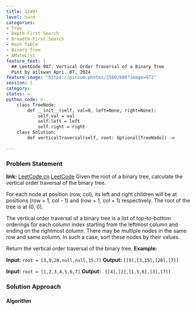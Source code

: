 ```yaml
---
title: 1249*
level: hard
categories:
- Tree
- Depth-First Search
- Breadth-First Search
- Hash Table
- Binary Tree
- AMateList
feature_text: |
  ## LeetCode 987. Vertical Order Traversal of a Binary Tree
  Post by ailswan Apri. 07, 2024
feature_image: "https://picsum.photos/2560/600?image=872"
session: 1
category:
status: ★
python_code: >
    class TreeNode:
        def __init__(self, val=0, left=None, right=None):
            self.val = val
            self.left = left
            self.right = right
    class Solution:
        def verticalTraversal(self, root: Optional[TreeNode]) ->  

---
```


### Problem Statement
**link:**
[LeetCode.cn](https://leetcode.cn/problems/vertical-order-traversal-of-a-binary-tree/)
[LeetCode](https://leetcode.com/vertical-order-traversal-of-a-binary-tree/)
Given the root of a binary tree, calculate the vertical order traversal of the binary tree.

For each node at position (row, col), its left and right children will be at positions (row + 1, col - 1) and (row + 1, col + 1) respectively. The root of the tree is at (0, 0).

The vertical order traversal of a binary tree is a list of top-to-bottom orderings for each column index starting from the leftmost column and ending on the rightmost column. There may be multiple nodes in the same row and same column. In such a case, sort these nodes by their values.

Return the vertical order traversal of the binary tree.
**Example:**

**Input:** `root = [3,9,20,null,null,15,7]`
**Output:** `[[9],[3,15],[20],[7]]`

**Input:** `root = [1,2,3,4,5,6,7]`
**Output:** ` [[4],[2],[1,5,6],[3],[7]]`
 
 
### Solution Approach
 
#### Algorithm
 